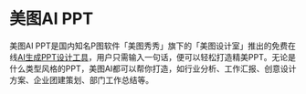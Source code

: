 # 美图AI PPT

美图AI PPT是国内知名P图软件「美图秀秀」旗下的「美图设计室」推出的免费在线<a href="https://ai-bot.cn/ai-ppt-presentation-makers/">AI生成PPT设计工具</a>，用户只需输入一句话，便可以轻松打造精美PPT。无论是什么类型风格的PPT，美图AI都可以帮你打造，如行业分析、工作汇报、创意设计方案、企业团建策划、部门工作总结等。
